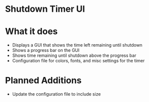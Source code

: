 # Shutdown Timer UI

# What it does
- Displays a GUI that shows the time left remaining until shutdown
- Shows a progress bar on the GUI
- Shows time remaining until shutdown above the progress bar
- Configuration file for colors, fonts, and misc settings for the timer

# Planned Additions
- Update the configuration file to include size
